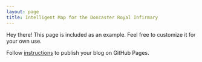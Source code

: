 ```yaml
---
layout: page
title: Intelligent Map for the Doncaster Royal Infirmary
---
```


Hey there! This page is included as an example. Feel free to customize it for
your own use.

Follow [instructions](<http://www.texts.io/support/0017/>) to publish your blog
on GitHub Pages.
